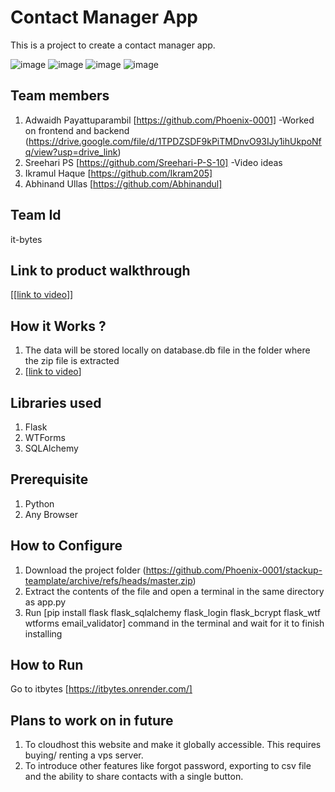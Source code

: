 
# Contact Manager App
This is a project to create a contact manager app. 

![image](https://github.com/Phoenix-0001/stackup-teamplate/assets/149677560/2b500344-bea3-4f78-9b72-af567ecddceb)
![image](https://github.com/Phoenix-0001/stackup-teamplate/assets/149677560/f36972ae-6cea-406c-a946-124c77353385)
![image](https://github.com/Phoenix-0001/stackup-teamplate/assets/149677560/bcbd54b6-d730-4cb5-9760-714dea67ccdb)
![image](https://github.com/Phoenix-0001/stackup-teamplate/assets/149677560/d0caae14-0801-4646-b75a-1ec909b8d3cb)




## Team members
1. Adwaidh Payattuparambil [https://github.com/Phoenix-0001] -Worked on frontend and backend
   (https://drive.google.com/file/d/1TPDZSDF9kPiTMDnvO93IJy1ihUkpoNfq/view?usp=drive_link)
3. Sreehari PS [https://github.com/Sreehari-P-S-10] -Video ideas
4. Ikramul Haque [https://github.com/Ikram205]
5. Abhinand Ullas [https://github.com/Abhinandul]
## Team Id
it-bytes
## Link to product walkthrough
[[[link to video](https://www.youtube.com/watch?v=byVtSbxttvo)]]
## How it Works ?
1. The data will be stored locally on database.db file in the folder where the zip file is extracted
2. [[link to video](https://www.youtube.com/watch?v=byVtSbxttvo)]
## Libraries used
1. Flask
2. WTForms
3. SQLAlchemy
## Prerequisite
1. Python
2. Any Browser
## How to Configure
1. Download the project folder (https://github.com/Phoenix-0001/stackup-teamplate/archive/refs/heads/master.zip)
2. Extract the contents of the file and open a terminal in the same directory as app.py
3. Run  [pip install flask flask_sqlalchemy flask_login flask_bcrypt flask_wtf wtforms email_validator] command in the terminal and wait for it to finish installing
## How to Run
Go to itbytes [https://itbytes.onrender.com/]
## Plans to work on in future
1) To cloudhost this website and make it globally accessible. This requires buying/ renting a vps server.
2) To introduce other features like forgot password, exporting to csv file and the ability to share contacts with a single button.

